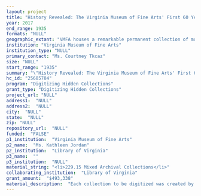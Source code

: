 ```yaml
--- 
layout: project 
title: "History Revealed: The Virginia Museum of Fine Arts' First 60 Years"
year: 2017
end_range: 1935
formats: "NULL"
geographic_extant: "VMFA houses a remarkable permanent collection of more than 35,000 works of art from almost every major world culture. As such, these records document the formation and stewardship of those collections which encompass all geographic areas of the world."
institution: "Virginia Museum of Fine Arts"
institution_type: "NULL"
primary_contact: "Ms. Courtney Tkcaz"
size: "NULL"
start_range: "1935"
summary: "\"History Revealed: The Virginia Museum of Fine Arts' First 60 Years,\" will provide unprecedented access to the rich stories of the VMFA, the nation's first state-supported art museum. Through a collaboration with the Library of Virginia, which holds the museum's earliest records, the Director’s Correspondence (1933-1977), Exhibition Files (1936-1995) and Trustee Minutes (1932-1983) collections will be digitized in their entirety. Online public access to the digitized collections will be provided by the Library of Virginia, while VMFA will create five digital exhibitions related to important historical topics, including: Segregation during the time of Massive Resistance; Female Leadership from WWII through the 1960s; Fellowship Awards Supporting Virginia’s Artists (Cy Twombly, Benjamin Wigfall and Julien Binford); VMFA’s Artmobile: Bringing Arts Education to Virginia’s Rural Communities; and Landmark Exhibitions: American Painting 1950, Design in Scandinavia, Sport and the Horse, Painting in the South, German Expressionist Art, and Spirit of the Motherland."
hc_id: "25685784"
program: "Digitizing Hidden Collections"
grant_type: "Digitizing Hidden Collections"
project_url: "NULL"
address1:  "NULL"
address2:  "NULL"
city:  "NULL"
state:  "NULL"
zip: "NULL"
repository_url:  "NULL"
funded:  "FALSE"
p1_institution:  "Virginia Museum of Fine Arts"
p2_name:  "Ms. Kathleen Jordan"
p2_institution:  "Library of Virginia"
p3_name:  ""
p3_institution:  "NULL"
material_string: "<li>229.15 Mixed Archival Collections</li>"
collaborating_institution:  "Library of Virginia"
grant_amount:  "$493,338"
material_description:  "Each collection to be digitized was created by and remained in VMFA’s direct control until deposited with the Library of Virginia. The Director's Correspondence collection documents the terms of Thomas C. Colt, Jr. (1933-1948), Leslie Cheek, Jr. (1948-1968) and James M. Brown (1968-1976), as well as the terms of the World War II Interim Directors, Violet MacDougall Pollard and Beatrice von Keller, and long-term Associate Director Muriel Christison. Of interest is VMFA Board of Trustees correspondence; original building construction records; correspondence with artists (e.g. Edward Hopper and Alfred Stieglitz), donors and dealers; Statewide program development records (Virginia Art Alliance and Artmobile); and planning documents for the future direction and growth of the museum. Exhibition Files document over 1,080 exhibitions shown at the museum between 1936–1995 including landmark exhibitions such as American Painting 1950 (resulting in the controversial acquisition of Stuart Davis' then contemporary \"Little Giant Still Life\" painting), Design in Scandinavia, Sport and the Horse, Painting in the South, German Expressionist Art, and Spirit of the Motherland (the first exhibit of VMFA's entire 250-object African Art collection). Also included are long-running biennials of contemporary American painting and Virginia art, and correspondence with artists, collectors and dealers. Consisting of the microfilmed minutes of all VMFA Board of Trustee meetings 1935-1983, the Trustee Minutes demonstrate how the gubernatorially-appointed Board is vested with the full authority to manage, control, maintain and operate the museum. Accordingly, all major defining decisions and strategies adopted by the museum are documented within these meeting minutes."
---
```

